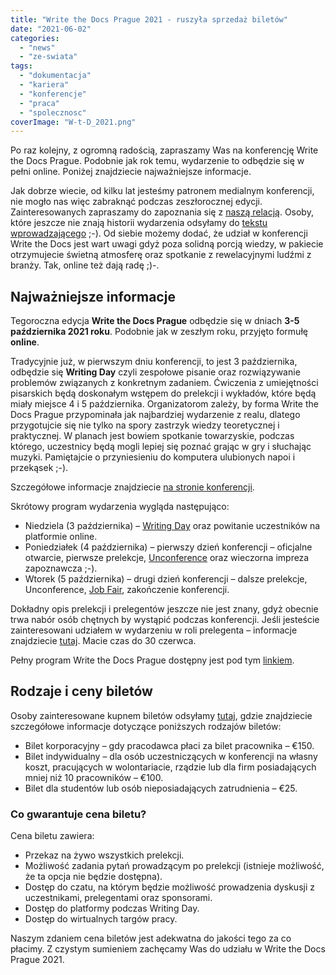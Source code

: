 ```yaml
---
title: "Write the Docs Prague 2021 - ruszyła sprzedaż biletów"
date: "2021-06-02"
categories: 
  - "news"
  - "ze-swiata"
tags: 
  - "dokumentacja"
  - "kariera"
  - "konferencje"
  - "praca"
  - "spolecznosc"
coverImage: "W-t-D_2021.png"
---
```


Po raz kolejny, z ogromną radością, zapraszamy Was na konferencję Write the Docs Prague. Podobnie jak rok temu, wydarzenie to odbędzie się w pełni online. Poniżej znajdziecie najważniejsze informacje.

Jak dobrze wiecie, od kilku lat jesteśmy patronem medialnym konferencji, nie mogło nas więc zabraknąć podczas zeszłorocznej edycji. Zainteresowanych zapraszamy do zapoznania się z [naszą relacją](http://techwriter.pl/relacja-z-write-the-docs-prague-2020-online/). Osoby, które jeszcze nie znają historii wydarzenia odsyłamy do [tekstu wprowadzającego](http://techwriter.pl/poznajcie-write-the-docs-europe/) ;-). Od siebie możemy dodać, że udział w konferencji Write the Docs jest wart uwagi gdyż poza solidną porcją wiedzy, w pakiecie otrzymujecie świetną atmosferę oraz spotkanie z rewelacyjnymi ludźmi z branży. Tak, online też dają radę ;)-.

## **Najważniejsze informacje**

Tegoroczna edycja **Write the Docs Prague** odbędzie się w dniach **3-5 października 2021 roku**. Podobnie jak w zeszłym roku, przyjęto formułę **online**.

Tradycyjnie już, w pierwszym dniu konferencji, to jest 3 października, odbędzie się **Writing Day** czyli zespołowe pisanie oraz rozwiązywanie problemów związanych z konkretnym zadaniem. Ćwiczenia z umiejętności pisarskich będą doskonałym wstępem do prelekcji i wykładów, które będą miały miejsce 4 i 5 października. Organizatorom zależy, by forma Write the Docs Prague przypominała jak najbardziej wydarzenie z realu, dlatego przygotujcie się nie tylko na spory zastrzyk wiedzy teoretycznej i praktycznej. W planach jest bowiem spotkanie towarzyskie, podczas którego, uczestnicy będą mogli lepiej się poznać grając w gry i słuchając muzyki. Pamiętajcie o przyniesieniu do komputera ulubionych napoi i przekąsek ;-). 

Szczegółowe informacje znajdziecie [na stronie konferencji](https://www.writethedocs.org/conf/prague/2021/).

Skrótowy program wydarzenia wygląda następująco:

- Niedziela (3 października) – [Writing Day](https://www.writethedocs.org/conf/prague/2021/writing-day/) oraz powitanie uczestników na platformie online.
- Poniedziałek (4 października) – pierwszy dzień konferencji – oficjalne otwarcie, pierwsze prelekcje, [Unconference](https://www.writethedocs.org/conf/prague/2021/unconference/) oraz wieczorna impreza zapoznawcza ;-).
- Wtorek (5 października) – drugi dzień konferencji – dalsze prelekcje, Unconference, [Job Fair](https://www.writethedocs.org/conf/prague/2021/job-fair/), zakończenie konferencji.

Dokładny opis prelekcji i prelegentów jeszcze nie jest znany, gdyż obecnie trwa nabór osób chętnych by wystąpić podczas konferencji. Jeśli jesteście zainteresowani udziałem w wydarzeniu w roli prelegenta – informacje znajdziecie [tutaj](https://www.writethedocs.org/conf/prague/2021/cfp/). Macie czas do 30 czerwca.

Pełny program Write the Docs Prague dostępny jest pod tym [linkiem](https://www.writethedocs.org/conf/prague/2021/schedule/).

## **Rodzaje i ceny biletów**

Osoby zainteresowane kupnem biletów odsyłamy [tutaj](https://www.writethedocs.org/conf/prague/2021/tickets/), gdzie znajdziecie szczegółowe informacje dotyczące poniższych rodzajów biletów:

- Bilet korporacyjny – gdy pracodawca płaci za bilet pracownika – €150.
- Bilet indywidualny – dla osób uczestniczących w konferencji na własny koszt, pracujących w wolontariacie, rządzie lub dla firm posiadających mniej niż 10 pracowników – €100.
- Bilet dla studentów lub osób nieposiadających zatrudnienia – €25.

### **Co gwarantuje cena biletu?**

Cena biletu zawiera:

- Przekaz na żywo wszystkich prelekcji.
- Możliwość zadania pytań prowadzącym po prelekcji (istnieje możliwość, że ta opcja nie będzie dostępna).
- Dostęp do czatu, na którym będzie możliwość prowadzenia dyskusji z uczestnikami, prelegentami oraz sponsorami.
- Dostęp do platformy podczas Writing Day.
- Dostęp do wirtualnych targów pracy.

Naszym zdaniem cena biletów jest adekwatna do jakości tego za co płacimy. Z czystym sumieniem zachęcamy Was do udziału w Write the Docs Prague 2021.
